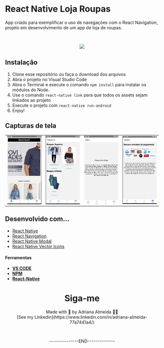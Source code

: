 # React Native Loja Roupas
App criado para exemplificar o uso de navegações com o React Navigation, projeto em desenvolvimento de um app de loja de roupas.

<br>

<p align="center">
<img src="http://img.shields.io/static/v1?label=STATUS&message=%20FINALIZADO&color=GREEN&style=for-the-badge"/>
</p>

## Instalação
1. Clone esse repositório ou faça o download dos arquivos
2. Abra o projeto no Visual Studio Code
3. Abra o Terminal e execute o comando `npm install` para instalar os módulos do Node.
4. Use o comando `react-native link` para que todos os assets sejam linkados ao projeto
5. Execute o projeto com `react-native run-android`
6. Enjoy!

## Capturas de tela

<table>
 <tr>
    <td><img width="300" src="./img/Perfil1.png" ></td>
    <td><img width="300" src="./img/Perfil2.png" ></td>
    <td><img width="300" src="./img/Perfil3.png" ></td>
    <td><img width="300" src="./img/Perfil4.png" ></td>
  </tr>
</table>

## Desenvolvido com...

* [React Native](https://reactnative.dev)
* [React Navigation](https://reactnavigation.org)
* [React Native Modal](https://github.com/react-native-modal/react-native-modal)
* [React Native Vector Icons](https://github.com/oblador/react-native-vector-icons)


#### Ferramentas

  - [**VS CODE**](https://code.visualstudio.com/)
  - [**NPM**](https://npm.dev/)
  - [**React-Native**](https://npm.dev/)



  <h1 align="center">Siga-me</h1>
  <p align="center">Made with 💜 by Adriana Almeida 👋🏻 <br>[See my Linkedin](https://www.linkedin.com/in/adriana-almeida-77a7441a4/)</p>
  
  <br>
  
   <p align="center">---------------END--------------</p>

